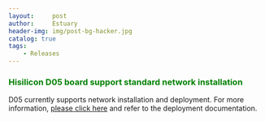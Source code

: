 ```yaml
---
layout:     post
author:     Estuary
header-img: img/post-bg-hacker.jpg
catalog: true
tags:
    - Releases
---
```


<h3><span style="color: #008000;"><strong>Hisilicon D05 board support standard network installation </strong></span></h3>
D05 currently supports network installation and deployment. For more information, <a href="https://github.com/open-estuary/estuary/blob/master/doc/Deploy_Manual.4All.md">please click here</a> and refer to the deployment documentation.

